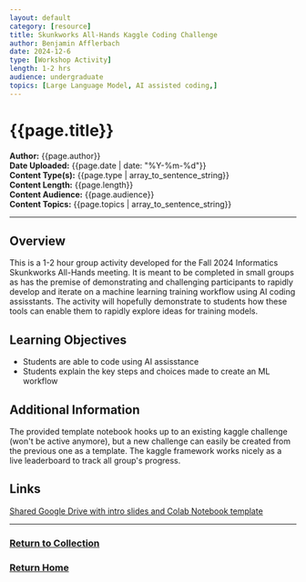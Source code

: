 ```yaml
---
layout: default
category: [resource]
title: Skunkworks All-Hands Kaggle Coding Challenge
author: Benjamin Afflerbach
date: 2024-12-6
type: [Workshop Activity]
length: 1-2 hrs
audience: undergraduate
topics: [Large Language Model, AI assisted coding,]
---
```

# {{page.title}}  
**Author:** {{page.author}}  
**Date Uploaded:** {{page.date | date: "%Y-%m-%d"}}  
**Content Type(s):** {{page.type | array_to_sentence_string}}  
**Content Length:** {{page.length}}  
**Content Audience:** {{page.audience}}  
**Content Topics:** {{page.topics | array_to_sentence_string}}  
* * *

## Overview
This is a 1-2 hour group activity developed for the Fall 2024 Informatics Skunkworks All-Hands meeting. It is meant to be completed in small groups as has the premise of demonstrating and challenging participants to rapidly develop and iterate on a machine learning training workflow using AI coding assisstants. The activity will hopefully demonstrate to students how these tools can enable them to rapidly explore ideas for training models.  

## Learning Objectives
- Students are able to code using AI assisstance
- Students explain the key steps and choices made to create an ML workflow
  
## Additional Information
The provided template notebook hooks up to an existing kaggle challenge (won't be active anymore), but a new challenge can easily be created from the previous one as a template. The kaggle framework works nicely as a live leaderboard to track all group's progress.


## Links
[Shared Google Drive with intro slides and Colab Notebook template](https://drive.google.com/drive/folders/1g_tXIRuwOdkffVdfc_6NvsBFgCq0-j5g?usp=sharing)

* * *
### [Return to Collection](https://MatSciEdu.github.io/DSM-CORE/resource-collection)
### [Return Home](https://bafflerbach.github.io/DSM-CORE)

